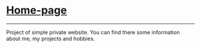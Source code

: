 # [Home-page](https://switchcasekam.github.io/home-page/)
---
Project of simple private website.
You can find there some information about me, my projects and hobbies. 
